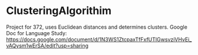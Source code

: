 # ClusteringAlgorithim
Project for 372, uses Euclidean distances and determines clusters. 
Google Doc for Language Study: https://docs.google.com/document/d/1N3WS1ZtcpaxTfFxfUTIGwsvziVHvEi_vAQysm1wErSA/edit?usp=sharing
